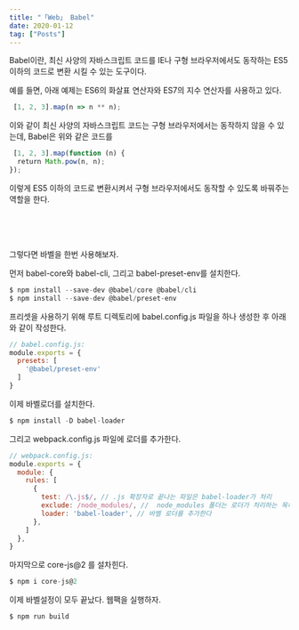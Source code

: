 ```yaml
---
title: "「Web」 Babel"
date: 2020-01-12
tag: ["Posts"]
---
```

  
  
 Babel이란, 최신 사양의 자바스크립트 코드를 IE나 구형 브라우저에서도 동작하는 ES5 이하의 코드로 변환 시킬 수 있는 도구이다.  
  
 예를 들면, 아래 예제는 ES6의 화살표 연산자와 ES7의 지수 연산자를 사용하고 있다.  
  
```javascript
 [1, 2, 3].map(n => n ** n);
```
  
 이와 같이 최신 사양의 자바스크립트 코드는 구형 브라우저에서는 동작하지 않을 수 있는데, Babel은 위와 같은 코드를  
  
```javascript
 [1, 2, 3].map(function (n) { 
  return Math.pow(n, n); 
});
```
  
 이렇게 ES5 이하의 코드로 변환시켜서 구형 브라우저에서도 동작할 수 있도록 바꿔주는 역할을 한다.  
  
<br><br><br>
  
그렇다면 바벨을 한번 사용해보자.
  
먼저 babel-core와 babel-cli, 그리고 babel-preset-env를 설치한다.

```javascript
$ npm install --save-dev @babel/core @babel/cli
$ npm install --save-dev @babel/preset-env
```

프리셋을 사용하기 위해 루트 디렉토리에 babel.config.js 파일을 하나 생성한 후 아래와 같이 작성한다.

```javascript
// babel.config.js:
module.exports = {
  presets: [
    '@babel/preset-env'
  ]
}
```

이제 바벨로더를 설치한다.

```javascript
$ npm install -D babel-loader
```

그리고 webpack.config.js 파일에 로더를 추가한다.

```javascript
// webpack.config.js:
module.exports = {
  module: {
    rules: [
      {
        test: /\.js$/, // .js 확장자로 끝나는 파일은 babel-loader가 처리
        exclude: /node_modules/, //  node_modules 폴더는 로더가 처리하는 목록에서 제외
        loader: 'babel-loader', // 바벨 로더를 추가한다 
      },
    ]
  },
}
```

마지막으로 core-js@2 를 설차힌다.

```javascript
$ npm i core-js@2
```

이제 바벨설정이 모두 끝났다. 웹팩을 실행하자.

```javascript
$ npm run build
```  
  
  